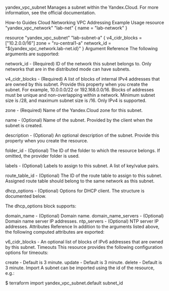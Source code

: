 yandex_vpc_subnet
Manages a subnet within the Yandex.Cloud. For more information, see the official documentation.

How-to Guides
Cloud Networking
VPC Addressing
Example Usage
resource "yandex_vpc_network" "lab-net" {
  name = "lab-network"
}

resource "yandex_vpc_subnet" "lab-subnet-a" {
  v4_cidr_blocks = ["10.2.0.0/16"]
  zone           = "ru-central1-a"
  network_id     = "${yandex_vpc_network.lab-net.id}"
}
Argument Reference
The following arguments are supported:

network_id - (Required) ID of the network this subnet belongs to. Only networks that are in the distributed mode can have subnets.

v4_cidr_blocks - (Required) A list of blocks of internal IPv4 addresses that are owned by this subnet. Provide this property when you create the subnet. For example, 10.0.0.0/22 or 192.168.0.0/16. Blocks of addresses must be unique and non-overlapping within a network. Minimum subnet size is /28, and maximum subnet size is /16. Only IPv4 is supported.

zone - (Required) Name of the Yandex.Cloud zone for this subnet.

name - (Optional) Name of the subnet. Provided by the client when the subnet is created.

description - (Optional) An optional description of the subnet. Provide this property when you create the resource.

folder_id - (Optional) The ID of the folder to which the resource belongs. If omitted, the provider folder is used.

labels - (Optional) Labels to assign to this subnet. A list of key/value pairs.

route_table_id - (Optional) The ID of the route table to assign to this subnet. Assigned route table should belong to the same network as this subnet.

dhcp_options - (Optional) Options for DHCP client. The structure is documented below.

The dhcp_options block supports:

domain_name - (Optional) Domain name.
domain_name_servers - (Optional) Domain name server IP addresses.
ntp_servers - (Optional) NTP server IP addresses.
Attributes Reference
In addition to the arguments listed above, the following computed attributes are exported:

v6_cidr_blocks - An optional list of blocks of IPv6 addresses that are owned by this subnet.
Timeouts
This resource provides the following configuration options for timeouts:

create - Default is 3 minute.
update - Default is 3 minute.
delete - Default is 3 minute.
Import
A subnet can be imported using the id of the resource, e.g.:

$ terraform import yandex_vpc_subnet.default subnet_id
